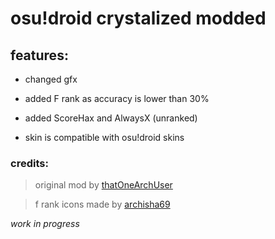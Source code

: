 # osu!droid crystalized modded

## features:

- changed gfx

- added F rank as accuracy is lower than 30%

- added ScoreHax and AlwaysX (unranked)

- skin is compatible with osu!droid skins

### credits:

> original mod by [thatOneArchUser](https://github.com/thatOneArchUser)

> f rank icons made by [archisha69](https://github.com/archisha69)

*work in progress*
